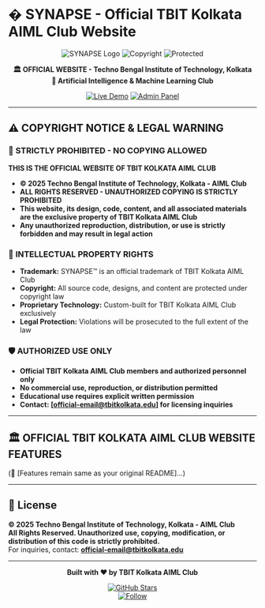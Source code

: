 # � SYNAPSE - Official TBIT Kolkata AIML Club Website

<div align="center">

![SYNAPSE Logo](https://img.shields.io/badge/SYNAPSE-OFFICIAL%20TBIT%20KOLKATA%20AIML-00D4FF?style=for-the-badge&logo=brain&logoColor=white)
![Copyright](https://img.shields.io/badge/©%202025-TBIT%20Kolkata%20AIML%20Club-FF6B6B?style=for-the-badge&logo=copyright)
![Protected](https://img.shields.io/badge/PROTECTED-All%20Rights%20Reserved-FF0000?style=for-the-badge&logo=shield-check)

**🏛️ OFFICIAL WEBSITE - Techno Bengal Institute of Technology, Kolkata**  
**🧠 Artificial Intelligence & Machine Learning Club**

[![Live Demo](https://img.shields.io/badge/Official%20Site-Visit%20Now-00FF88?style=for-the-badge&logo=vercel)](https://aiml-club-nhyeq0lsu-sourav-upadhyays-projects.vercel.app)
[![Admin Panel](https://img.shields.io/badge/Admin%20Access-Authorized%20Only-FF6B6B?style=for-the-badge&logo=shield)](https://aiml-club-nhyeq0lsu-sourav-upadhyays-projects.vercel.app/tbitadminlogin)

</div>

---

## ⚠️ **COPYRIGHT NOTICE & LEGAL WARNING**

### 🚨 **STRICTLY PROHIBITED - NO COPYING ALLOWED**

**THIS IS THE OFFICIAL WEBSITE OF TBIT KOLKATA AIML CLUB**

- **© 2025 Techno Bengal Institute of Technology, Kolkata - AIML Club**
- **ALL RIGHTS RESERVED - UNAUTHORIZED COPYING IS STRICTLY PROHIBITED**
- **This website, its design, code, content, and all associated materials are the exclusive property of TBIT Kolkata AIML Club**
- **Any unauthorized reproduction, distribution, or use is strictly forbidden and may result in legal action**

### 📜 **INTELLECTUAL PROPERTY RIGHTS**
- **Trademark:** SYNAPSE™ is an official trademark of TBIT Kolkata AIML Club
- **Copyright:** All source code, designs, and content are protected under copyright law
- **Proprietary Technology:** Custom-built for TBIT Kolkata AIML Club exclusively
- **Legal Protection:** Violations will be prosecuted to the full extent of the law

### 🛡️ **AUTHORIZED USE ONLY**
- **Official TBIT Kolkata AIML Club members and authorized personnel only**
- **No commercial use, reproduction, or distribution permitted**
- **Educational use requires explicit written permission**
- **Contact: [official-email@tbitkolkata.edu] for licensing inquiries**

---

## 🏛️ **OFFICIAL TBIT KOLKATA AIML CLUB WEBSITE FEATURES**

(🔗 [Features remain same as your original README]…)

---

## 📄 License

**© 2025 Techno Bengal Institute of Technology, Kolkata - AIML Club**  
**All Rights Reserved. Unauthorized use, copying, modification, or distribution of this code is strictly prohibited.**  
For inquiries, contact: **official-email@tbitkolkata.edu**

---

<div align="center">

**Built with ❤️ by TBIT Kolkata AIML Club**

[![GitHub Stars](https://img.shields.io/github/stars/your-username/AIML-Club?style=social)](https://github.com/your-username/AIML-Club)  
[![Follow](https://img.shields.io/github/followers/your-username?style=social)](https://github.com/your-username)

</div>
